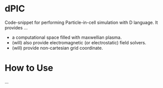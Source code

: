 # dPIC
Code-snippet for performing Particle-in-cell simulation with D language.
It provides ...
- a computational space filled with maxwellian plasma.
- (will) also provide electromagnetic (or electrostatic) field solvers.
- (will) provide non-cartesian grid coordinate.

# How to Use
...
